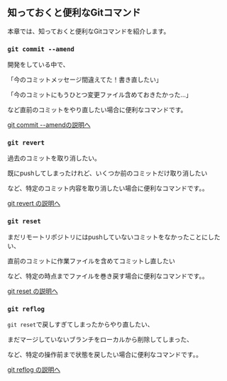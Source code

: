 ## 知っておくと便利なGitコマンド

本章では、知っておくと便利なGitコマンドを紹介します。

### `git commit --amend`

開発をしている中で、

「今のコミットメッセージ間違えてた！書き直したい」

「今のコミットにもうひとつ変更ファイル含めておきたかった...」

など直前のコミットをやり直したい場合に便利なコマンドです。

[git commit --amendの説明へ](./chapter_4.md)

### `git revert`

過去のコミットを取り消したい。

既にpushしてしまったけれど、いくつか前のコミットだけ取り消したい

など、特定のコミット内容を取り消したい場合に便利なコマンドです。。

[git revert の説明へ](./chapter_5.md)

### `git reset`

まだリモートリポジトリにはpushしていないコミットをなかったことにしたい、

直前のコミットに作業ファイルを含めてコミットし直したい

など、特定の時点までファイルを巻き戻す場合に便利なコマンドです。。

[git reset の説明へ](./chapter_6.md)

### `git reflog`

`git reset`で戻しすぎてしまったからやり直したい、

まだマージしていないブランチをローカルから削除してしまった、

など、特定の操作前まで状態を戻したい場合に便利なコマンドです。。

[git reflog の説明へ](./chapter_6.md)

